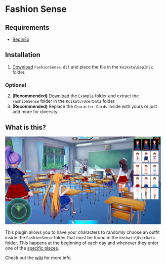 # Fashion Sense
## Requirements
* [BepInEx](https://github.com/BepInEx/BepInEx/releases)

## Installation
1. [Download](https://github.com/FairBear/AYCABTM/releases) `FashionSense.dll` and place the file in the `Koikatu\BepInEx` folder.

### Optional

2. **(Recommended)** [Download](https://minhaskamal.github.io/DownGit/#/home?url=https://github.com/FairBear/AYCABTM/tree/master/Example/FashionSense)
the `Example` folder and extract the `FashionSense` folder in the `Koikatu\UserData` folder.
3. **(Recommended)** Replace the `Character Cards` inside with yours or just add more for diversity.

## What is this?
![](https://raw.githubusercontent.com/FairBear/AYCABTM/master/Assets/Preview0.png)

This plugin allows you to have your characters to randomly choose an outfit inside the `FashionSense` folder that must be found
in the `Koikatu\UserData` folder.
This happens at the beginning of each day and
whenever they enter one of the [specific places](https://github.com/FairBear/AYCABTM/wiki/Locations).

Check out the [wiki](https://github.com/FairBear/AYCABTM/wiki) for more info.
